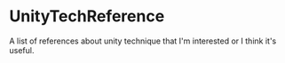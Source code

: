 # UnityTechReference
A list of references about unity technique that I'm interested or I think it's useful.
